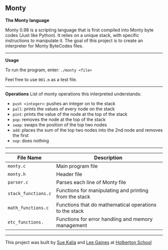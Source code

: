 ## Monty

**The Monty language**

Monty 0.98 is a scripting language that is first compiled into Monty byte codes 
(Just like Python). It relies on a unique stack, with specific instructions to 
manipulate it. The goal of this project is to create an interpreter for 
Monty ByteCodes files.

---

**Usage**

To run the program, enter: `./monty <file>`

Feel free to use `001.m` as a test file.

---

**Operations**
List of monty operations this interpreted understands:
- `push <integer>`: pushes an integer on to the stack
- `pall`: prints the values of every node on the stack
- `pint`: prints the value of the node at the top of the stack
- `pop`: removes the node at the top of the stack
- `swap`: swaps the position of the top two nodes
- `add`: places the sum of the top two nodes into the 2nd node and removes the
  first
- `nop`: does nothing

---

File Name | Description
--- | ---
`monty.c` | Main program file
`monty.h` | Header file
`parser.c` | Parses each line of Monty file
`stack_functions.c` | Functions for manipulating and printing from the stack
`math_functions.c` | Functions that do mathematical operations to the stack
`etc_functions.` | Functions for error handling and memory management

---

This project was built by [Sue Kalia](http://github.com/vkalia602) and
[Lee Gaines](http://github.com/eightlimbed) at
[Holberton School](http://holbertonschool.com)
